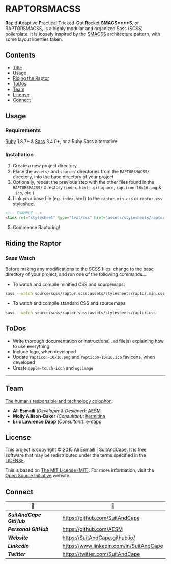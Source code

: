 <!-- README.md -->

RAPTORSMACSS
===============================================================================

**R**apid **A**daptive **P**ractical **T**ricked-**O**ut **R**ocket **S****M****A****C****S****S**, or RAPTORSMACSS, is a highly modular and organized Sass (SCSS) boilerplate.  It is loosely inspired by the [SMACSS](https://smacss.com/) architecture pattern, with some layout liberties taken.

## Contents

- [Title](#raptorsmacss)
- [Usage](#usage)
- [Riding the Raptor](#riding-the-raptor)
- [ToDos](#todos)
- [Team](#team)
- [License](#license)
- [Connect](#connect)

## Usage

### Requirements
[Ruby](https://www.ruby-lang.org/en/) 1.8.7+ & [Sass](https://github.com/sass/sass) 3.4.0+, or a Ruby Sass alternative.

### Installation
1. Create a new project directory
2. Place the `assets/` and `source/` directories from the `RAPTORSMACSS/` directory, into the base directory of your project
3. Optionally, repeat the previous step with the other files found in the `RAPTORSMACSS/` directory (`index.html`, `.gitignore`, `rapticon-16x16.png` & `.ico`, etc.)
4. Link your base file (eg. `index.html`) to the `raptor.min.css` or `raptor.css` stylesheet

``` html
<!-- EXAMPLE -->
<link rel="stylesheet" type="text/css" href="assets/stylesheets/raptor.min.css" />
```
5. Commence Raptoring!

## Riding the Raptor

### Sass Watch
Before making any modifications to the SCSS files, change to the base directory of your project, and run one of the following commands...

- To watch and compile minified CSS and sourcemaps:

``` sh
sass --watch source/scss/raptor.scss:assets/stylesheets/raptor.min.css --style compressed
```

- To watch and compile standard CSS and sourcemaps:

``` sh
sass --watch source/scss/raptor.scss:assets/stylesheets/raptor.css
```

## ToDos

- Write thorough documentation or instructional `.md` file(s) explaining how to use everything
- Include logo, when developed
- Update `rapticon-16x16.png` and `rapticon-16x16.ico` favicons, when developed
- Create `apple-touch-icon` and `og:image`

-------------------------------------------------------------------------------

## Team

[The humans responsible and technology colophon](https://github.com/SuitAndCape/RAPTORSMACSS/blob/Info/humans.txt).

- **Ali Esmaili** _(Developer & Designer)_: [AESM](https://github.com/AESM)
- **Molly Allison-Baker** _(Consultant)_: [hermitina](https://github.com/hermitina)
- **Eric Lawrence Dapp** _(Consultant)_: [e-dapp](https://github.com/e-dapp)

## License

This [project](#raptorsmacss) is copyright © 2015 Ali Esmaili | SuitAndCape.  It is free software that may be redistributed under the terms specified in the [LICENSE](https://github.com/SuitAndCape/RAPTORSMACSS/blob/Info/LICENSE).

This is based on [The MIT License (MIT)](http://opensource.org/licenses/MIT).  For more information, visit the [Open Source Initiative](http://opensource.org/) website.

## Connect

|               :tophat:               |               :rocket:               |
| ------------------------------------ | ------------------------------------ |
**_SuitAndCape GitHub_** | https://github.com/SuitAndCape
**_Personal GitHub_**    | https://github.com/AESM
**_Website_**            | https://SuitAndCape.github.io/
**_LinkedIn_**           | https://www.linkedin.com/in/SuitAndCape
**_Twitter_**            | https://twitter.com/SuitAndCape
